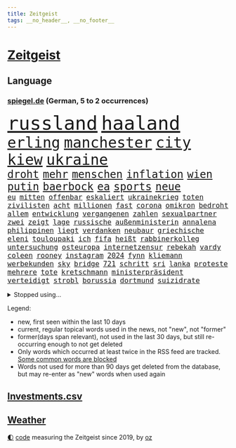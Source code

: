 ```yaml
---
title: Zeitgeist
tags: __no_header__, __no_footer__
---
```


# [Zeitgeist](https://oliz.io/zeitgeist/)

## Language

<h3><a href="https://www.spiegel.de" target="_blank">spiegel.de</a> (German, 5 to 2 occurrences)</h3>
<p style="font-family:monospace">
<span style="font-size:32pt"><a href="news_links.html#russland" class="current">russland</a></span>
<span style="font-size:32pt"><a href="news_links.html#haaland" class="current">haaland</a></span>
<br>
<span style="font-size:25pt"><a href="news_links.html#erling" class="current">erling</a></span>
<span style="font-size:25pt"><a href="news_links.html#manchester" class="current">manchester</a></span>
<span style="font-size:25pt"><a href="news_links.html#city" class="current">city</a></span>
<span style="font-size:25pt"><a href="news_links.html#kiew" class="current">kiew</a></span>
<span style="font-size:25pt"><a href="news_links.html#ukraine" class="current">ukraine</a></span>
<br>
<span style="font-size:18pt"><a href="news_links.html#droht" class="current">droht</a></span>
<span style="font-size:18pt"><a href="news_links.html#mehr" class="current">mehr</a></span>
<span style="font-size:18pt"><a href="news_links.html#menschen" class="current">menschen</a></span>
<span style="font-size:18pt"><a href="news_links.html#inflation" class="current">inflation</a></span>
<span style="font-size:18pt"><a href="news_links.html#wien" class="current">wien</a></span>
<span style="font-size:18pt"><a href="news_links.html#putin" class="current">putin</a></span>
<span style="font-size:18pt"><a href="news_links.html#baerbock" class="current">baerbock</a></span>
<span style="font-size:18pt"><a href="news_links.html#ea" class="new">ea</a></span>
<span style="font-size:18pt"><a href="news_links.html#sports" class="current">sports</a></span>
<span style="font-size:18pt"><a href="news_links.html#neue" class="current">neue</a></span>
<br>
<span style="font-size:12pt"><a href="news_links.html#eu" class="current">eu</a></span>
<span style="font-size:12pt"><a href="news_links.html#mitten" class="current">mitten</a></span>
<span style="font-size:12pt"><a href="news_links.html#offenbar" class="current">offenbar</a></span>
<span style="font-size:12pt"><a href="news_links.html#eskaliert" class="current">eskaliert</a></span>
<span style="font-size:12pt"><a href="news_links.html#ukrainekrieg" class="current">ukrainekrieg</a></span>
<span style="font-size:12pt"><a href="news_links.html#toten" class="current">toten</a></span>
<span style="font-size:12pt"><a href="news_links.html#zivilisten" class="current">zivilisten</a></span>
<span style="font-size:12pt"><a href="news_links.html#acht" class="current">acht</a></span>
<span style="font-size:12pt"><a href="news_links.html#millionen" class="current">millionen</a></span>
<span style="font-size:12pt"><a href="news_links.html#fast" class="current">fast</a></span>
<span style="font-size:12pt"><a href="news_links.html#corona" class="current">corona</a></span>
<span style="font-size:12pt"><a href="news_links.html#omikron" class="current">omikron</a></span>
<span style="font-size:12pt"><a href="news_links.html#bedroht" class="current">bedroht</a></span>
<span style="font-size:12pt"><a href="news_links.html#allem" class="current">allem</a></span>
<span style="font-size:12pt"><a href="news_links.html#entwicklung" class="current">entwicklung</a></span>
<span style="font-size:12pt"><a href="news_links.html#vergangenen" class="current">vergangenen</a></span>
<span style="font-size:12pt"><a href="news_links.html#zahlen" class="current">zahlen</a></span>
<span style="font-size:12pt"><a href="news_links.html#sexualpartner" class="new">sexualpartner</a></span>
<span style="font-size:12pt"><a href="news_links.html#zwei" class="current">zwei</a></span>
<span style="font-size:12pt"><a href="news_links.html#zeigt" class="current">zeigt</a></span>
<span style="font-size:12pt"><a href="news_links.html#lage" class="current">lage</a></span>
<span style="font-size:12pt"><a href="news_links.html#russische" class="current">russische</a></span>
<span style="font-size:12pt"><a href="news_links.html#außenministerin" class="current">außenministerin</a></span>
<span style="font-size:12pt"><a href="news_links.html#annalena" class="current">annalena</a></span>
<span style="font-size:12pt"><a href="news_links.html#philippinen" class="current">philippinen</a></span>
<span style="font-size:12pt"><a href="news_links.html#liegt" class="current">liegt</a></span>
<span style="font-size:12pt"><a href="news_links.html#verdanken" class="current">verdanken</a></span>
<span style="font-size:12pt"><a href="news_links.html#neubaur" class="new">neubaur</a></span>
<span style="font-size:12pt"><a href="news_links.html#griechische" class="new">griechische</a></span>
<span style="font-size:12pt"><a href="news_links.html#eleni" class="new">eleni</a></span>
<span style="font-size:12pt"><a href="news_links.html#touloupaki" class="new">touloupaki</a></span>
<span style="font-size:12pt"><a href="news_links.html#ich" class="current">ich</a></span>
<span style="font-size:12pt"><a href="news_links.html#fifa" class="current">fifa</a></span>
<span style="font-size:12pt"><a href="news_links.html#heißt" class="current">heißt</a></span>
<span style="font-size:12pt"><a href="news_links.html#rabbinerkolleg" class="new">rabbinerkolleg</a></span>
<span style="font-size:12pt"><a href="news_links.html#untersuchung" class="current">untersuchung</a></span>
<span style="font-size:12pt"><a href="news_links.html#osteuropa" class="current">osteuropa</a></span>
<span style="font-size:12pt"><a href="news_links.html#internetzensur" class="current">internetzensur</a></span>
<span style="font-size:12pt"><a href="news_links.html#rebekah" class="new">rebekah</a></span>
<span style="font-size:12pt"><a href="news_links.html#vardy" class="new">vardy</a></span>
<span style="font-size:12pt"><a href="news_links.html#coleen" class="new">coleen</a></span>
<span style="font-size:12pt"><a href="news_links.html#rooney" class="new">rooney</a></span>
<span style="font-size:12pt"><a href="news_links.html#instagram" class="current">instagram</a></span>
<span style="font-size:12pt"><a href="news_links.html#2024" class="current">2024</a></span>
<span style="font-size:12pt"><a href="news_links.html#fynn" class="new">fynn</a></span>
<span style="font-size:12pt"><a href="news_links.html#kliemann" class="new">kliemann</a></span>
<span style="font-size:12pt"><a href="news_links.html#werbekunden" class="new">werbekunden</a></span>
<span style="font-size:12pt"><a href="news_links.html#sky" class="current">sky</a></span>
<span style="font-size:12pt"><a href="news_links.html#bridge" class="current">bridge</a></span>
<span style="font-size:12pt"><a href="news_links.html#721" class="new">721</a></span>
<span style="font-size:12pt"><a href="news_links.html#schritt" class="current">schritt</a></span>
<span style="font-size:12pt"><a href="news_links.html#sri" class="current">sri</a></span>
<span style="font-size:12pt"><a href="news_links.html#lanka" class="current">lanka</a></span>
<span style="font-size:12pt"><a href="news_links.html#proteste" class="current">proteste</a></span>
<span style="font-size:12pt"><a href="news_links.html#mehrere" class="current">mehrere</a></span>
<span style="font-size:12pt"><a href="news_links.html#tote" class="current">tote</a></span>
<span style="font-size:12pt"><a href="news_links.html#kretschmann" class="current">kretschmann</a></span>
<span style="font-size:12pt"><a href="news_links.html#ministerpräsident" class="current">ministerpräsident</a></span>
<span style="font-size:12pt"><a href="news_links.html#verteidigt" class="current">verteidigt</a></span>
<span style="font-size:12pt"><a href="news_links.html#strobl" class="current">strobl</a></span>
<span style="font-size:12pt"><a href="news_links.html#borussia" class="current">borussia</a></span>
<span style="font-size:12pt"><a href="news_links.html#dortmund" class="current">dortmund</a></span>
<span style="font-size:12pt"><a href="news_links.html#suizidrate" class="new">suizidrate</a></span>
</p>
<details>
<summary>Stopped using...</summary>
<p class="former" style="font-size:12pt">
kommunen(566) krankenhäuser(565) körper(565) vergeben(565) atmosphäre(564) coronawelle(564) co₂(564) tötete(564) unabhängige(564) versäumnisse(564) erholung(563) jahrzehnte(563) jens(563) kritisierte(563) provinz(563) street(563) taten(563) bewaffnete(562) erlitten(562) infiziert(562) klaren(562) umfeld(562) verdächtigen(562) verdächtiger(562) vorher(562) anwalt(561) befindet(561) entwurf(561) fallzahlen(561) gelassen(561) iran(561) julia(561) kriminellen(561) neueste(561) rassistischer(561) software(561) standort(561) verdachts(561) verhängen(561) zahlreichen(561) bereich(560) dadurch(560) eugh(560) gedenken(560) leeren(560) material(560) tieren(560) verstehen(560) wütet(560) äußert(560) abstimmen(559) coronafälle(559) erheblich(559) gefährden(559) infektion(559) kündigen(559) lakers(559) medizin(559) smith(559) sprengstoff(559) vermehrt(559) version(559) and(558) angesteckt(558) arbeitete(558) aufnehmen(558) digitaler(558) gelungen(558) kaputt(558) setzte(558) verwirrung(558) 37(557) amnesty(557) begrenzen(557) bekämpfung(557) beleidigungen(557) botschaften(557) festnahme(557) fotograf(557) frühjahr(557) ministerpräsidenten(557) norbert(557) philip(557) schnelltests(557) spektakulär(557) umso(557) 2011(556) bewertet(556) bezahlt(556) breit(556) bundespolizei(556) coronahilfen(556) dauern(556) erlassen(556) meint(556) schlimmsten(556) schwedische(556) sogenannte(556) verbindungen(556) werben(556) hinweisen(555) kardinal(555) partys(555) schöner(555) abwehr(554) blockiert(554) gemessen(554) globalen(554) jahrzehntelang(554) razzien(554) volkswagen(554) ärzten(554) äthiopien(554) bekanntesten(553) härter(553) menschenrechte(553) netanyahu(553) schweigen(553) vorliegt(553) bedenken(552) fahrrad(552) institut(552) kryptowährung(552) übergeben(552) angerichtet(551) anlass(551) mieter(551) ökonom(551) hund(550) kindesmissbrauch(550) kranke(550) regensburg(550) 3(549) konzentrieren(549) on(549) siegte(549) trainiert(549) 600(548) eigentümer(548) emissionen(548) kölner(548) massiven(548) menschenleben(548) protestieren(548) sperrt(548) stadion(548) torhüter(548) festgestellt(547) missbraucht(547) trieb(547) 32(546) coronaerkrankung(546) deutsches(546) beiträge(545) eigener(545) gaben(545) juristisch(545) störung(545) tiefen(545) vorgaben(545) gestürzt(544) unbedingt(544) begründet(543) jemen(543) offizielle(543) achten(542) distanz(542) verwickelt(542) vorne(542) beteiligen(541) marco(541) spektakuläre(541) 23(540) geimpft(540) mama(540) norwegen(540) rose(540) status(540) stieß(540) tennisprofi(540) 900(539) brach(538) hinten(538) hoffnungen(538) nationalen(538) auftreten(537) einschätzung(537) reichsten(536) sydney(536) syrer(536) überleben(536) mancher(535) nation(535) eingeleitet(534) erwachsene(534) hohem(534) erwachsenen(533) nachbar(533) wandel(533) whatsapp(533) leider(532) vermissen(532) händler(531) stört(531) begangen(530) gesichert(530) hausarrest(530) iranischen(529) einkommen(527) schock(527) ministerien(526) coronaauflagen(524) handy(524) unterdessen(524) bundesnetzagentur(523) olympia(523) flüchtete(522) riesiges(521) lockerungen(520) besteht(518) kanadas(518) massaker(517) smartphones(517) zdf(517) kleinkind(516) staatlichen(516) sperren(515) geflohen(513) gewannen(513) überfordert(513) ausgaben(512) coronaimpfungen(511) weltmeisterschaft(507) konzert(506) tigray(506) strukturen(502) gesetzlichen(500) rätseln(500) erleichtern(499) hagen(499) antony(498) berühmtesten(489) geheime(489) erzieher(488) abhilfe(486) coronawochenüberblick(483) woelki(479) wetterdienst(472) technische(459) glasgow(458) iv(456) bestens(454) höheres(452) medizinischen(451) ungemütlich(439) extremwetter(437) klappen(437) behindern(436) lehrerin(430) anfeindungen(429) bahnverkehr(425) faust(424) indiens(420) zusammenbruch(419) protestaktion(412) freigabe(405) orte(402) rum(401) russe(397) strecken(396) erschoss(391) szenarien(390) 15jähriger(385) rumänien(377) bemühen(375) tabu(369) financial(365) mindeststeuer(365) umständen(362) zufriedener(360) erschüttern(359) niemandem(357) forschende(356) fußballnationalmannschaft(351) holz(349) auszeichnung(347) genesen(347) neudelhi(341) vorreiter(341) hofmann(335) absolute(331) heizkosten(327) kugel(325) ständigen(324) autofahrern(323) eingeladen(322) vorgang(322) deutschkolumne(321) ticket(321) ungeimpft(321) individuelle(318) millionenstadt(315) bezichtigt(311) osaka(311) naftali(310) schwäche(308) ernstfall(307) stein(307) unwettern(305) geheimer(302) urteilte(302) indigene(300) vodafone(300) morgens(298) zusammengestoßen(298) verwandten(293) schließung(290) strikt(290) 72(289) erhebung(285) vollkommen(285) siebte(283) intendant(280) rt(280) aufbau(279) floh(275) georgien(275) geräumt(274) rekordwert(274) lebten(272) gesund(266) erzieherinnen(264) kollision(264) lebron(264) beeinträchtigt(262) archäologen(260) badenbaden(259) bewahrt(255) unterdrückung(255) erkenntnissen(254) änderung(253) staatsmedien(252) netzwerke(250) sirenen(250) verkehrt(248) zivile(248) films(246) analysten(245) gültig(242) exil(241) übertragen(241) iphones(238) inneren(237) samsung(236) regierte(235) vorhang(234) nadine(233) tierwelt(230) ussoldaten(230) mitmachen(228) produktionsausfälle(228) begegnung(227) regale(224) wahlkampfauftakt(224) hero(222) hingerichtet(222) lutz(221) somalia(220) wittert(219) geburtstagsfeier(216) 2g(215) zugverkehr(213) integration(212) arktis(209) hell(208) epic(206) denkbar(205) spitzenspiel(204) erfolgen(202) älteste(202) beeinflusst(201) daniil(201) friedens(200) 20jährigen(199) natostaaten(199) berlinbrandenburg(197) indopazifik(197) bettina(194) hitzewellen(194) strategischen(194) bedeckt(193) begriffe(192) hey(192) rauswurf(192) einschätzungen(191) lauter(191) mannschaften(189) unterstützten(186) zentralen(186) empfehlen(183) grauen(183) plastikmüll(183) uskongress(183) vorurteile(183) neonazi(182) ambitioniert(181) kalkül(181) stern(181) betrunken(180) hollywoods(180) scherz(180) gasversorgung(179) massen(178) mitarbeiterinnen(178) bereichen(177) hinrichtung(177) gezielten(176) registrierten(176) verprügelt(174) verunglückte(172) ampelpartner(170) beruft(169) meeresspiegels(169) reichelt(169) kommissionspräsidentin(168) beliebt(167) feind(166) klimaneutralität(166) zimmermann(166) fahndet(165) konzentration(165) generationen(164) zentral(164) spaghetti(163) verhandler(163) wissenschaftlichen(160) zweifache(160) hinsicht(159) stürzten(158) gasknappheit(156) optionen(156) qualität(156) gestiegene(155) paparazzi(155) staatsstreich(155) befreite(154) entschärft(154) jugendorganisation(154) bosnienherzegowina(153) fassen(151) anleitung(150) aggression(149) bundesfinanzminister(148) verglich(148) flüchtling(147) hinein(147) technischer(147) zehnjährigen(146) exchef(145) gründet(145) kursiert(145) schmutzige(144) windenergie(143) wolfsburger(143) begehen(142) zustande(142) akw(141) griffen(141) koma(141) getestete(140) überlastet(140) beratung(139) generalsekretärin(139) verwandte(139) unverantwortlich(138) krankenversicherungen(137) menschenrechtslage(137) missverstanden(137) tauschen(137) vergangenes(136) ibizaaffäre(135) turniers(135) behält(134) loch(134) pessimistisch(134) usrepräsentantenhaus(134) endlose(133) ghislaine(133) maxwell(133) wecken(133) käme(132) atomverhandlungen(131) gestaltet(131) interpol(131) verabschieden(131) abläufe(130) arbeite(130) aussetzen(130) pink(130) stimmte(130) personalnot(129) totschlags(128) 33jährigen(127) fdpminister(127) letztlich(127) bestrafen(125) instituts(125) mittendrin(125) tabellenkeller(125) windräder(125) buschmann(124) milden(124) passagieren(124) ritter(124) verschleppung(124) papa(123) geflohene(122) verurteilen(122) mühen(121) antrittsbesuch(120) downing(120) landesweiten(119) leiser(119) offenbarte(119) vincent(119) zwayer(119) schneefall(117) beschwört(116) fälschen(116) krisengebiete(116) mount(116) rechner(116) coronaverstöße(115) gespenst(115) mammutaufgabe(115) kollege(114) oscars(114) spielplan(113) auswanderer(112) einfuhr(112) paartherapeutin(112) kraftwerk(111) moderierte(111) zusammengezogen(111) beherrscht(110) coronaschutzmaßnahmen(110) hilfslieferungen(110) influencerin(110) polarisiert(109) 270(108) agrarminister(108) aktionismus(108) bescheren(108) kurswechsel(108) vermächtnis(108) ausreise(107) beschaffung(107) fangen(107) defibrillator(106) dreyer(106) knüpft(106) konsulat(106) malu(106) rheinlandpfälzische(106) ardserie(105) gérard(105) zusammengefasst(105) abstandsregeln(104) allzu(104) flaggen(103) juristischen(103) prozesses(103) reiches(102) academy(101) finanzschwache(101) impfpflichtdebatte(101) lehrermangel(101) zerfallen(101) alpenland(100) vizeregierungschef(100) 1996(99) liebte(99) waffenstillstand(99) lebenshaltungskosten(98) vorsätze(98) fähre(97) übertroffen(97) muslimische(96) medienanstalt(95) sowjetische(95) bonn(94) bunt(94) fröhlich(94) brandanschlag(93) gewaltsame(93) jubiläum(93) elektroautobauer(92) entlastungen(91) erwerben(91) hauptbahnhof(91) 2002(90) nahostkonflikt(90) auslieferungsrekord(89) baute(89) bronx(89) klassenzimmern(89) stünden(89) teppich(89) angestiegen(88) entspannen(88) huthirebellen(88) 82jährige(87) klimaschädliche(87) methan(87) wehrdienst(87) knappes(86) lügner(86) militärisch(86) repariert(86) schlimmere(86) vitali(86) abschlagszahlungen(85) angeheizt(85) brandgefahr(85) dilettanten(85) filmemacher(85) färbt(85) guantanamo(85) justizministerium(85) strafzahlung(85) wahlrechtsreform(85) beleg(84) brisante(84) prognostiziert(84) provozierte(84) soloselbstständige(84) tempolimits(84) verweist(84) verzweifeln(84) wundert(84) baltimore(83) diebesgut(83) kontrollverlust(83) strände(83) äthiopischen(83) felsen(82) getroffenen(82) isolieren(82) notfallversorgung(82) schüttelte(82) traumberuf(82) absatz(81) barty(81) datenschutz(81) fiasko(81) inselgruppe(81) nachwirkungen(81) plündern(81) rollo(81) 2014(80) genozid(80) mitverantwortung(80) pokert(80) unterschlagen(80) verdienst(80) anrede(79) geschworenen(79) gespürt(79) gießen(79) litauens(79) ustalent(79) besprachen(78) entschlossenheit(78) fifaboss(78) helikopter(78) hollywoodstars(78) infantino(78) krankheiten(78) christin(77) energiekonzerns(77) säbelrasseln(77) thyssenkrupp(77) yann(77) bewahren(76) diabetes(76) einheit(76) entgegenzusetzen(76) prenzlauer(76) stock(76) verfügbaren(76) 55jährigen(75) altkanzlerin(75) experiment(75) nürnberger(75) überfordern(75) fürchtete(74) gianni(74) rückruf(74) hashtags(73) autokorso(72) umtriebiger(72) burkina(71) faso(71) kleinbus(71) luftfahrt(71) picture(71) symbolischen(71) vergewaltigte(71) wangerooge(71) 37jährigen(70) heimischen(70) komplott(70) minusgrade(70) symptomen(70) weltlage(70) mitgehen(69) solo(69) stromausfälle(69) unterstellt(69) aufsteigen(68) designer(68) kfwförderung(68) weltranglistenzweite(68) ashleigh(67) erzürnt(67) swiatek(67) funk(66) gleichnamigen(66) kreisen(66) rockmusiker(66) kathryn(65) krisengebiet(65) tropfen(65) verbleib(65) vermittlung(65) anfangszeit(64) homosexualität(64) auszuweiten(63) ios(63) knappe(63) machtstrukturen(63) mitgliedern(63) rennstrecke(63) versagen(63) verspätungen(63) vorstellbar(63) 250000(62) bündnispartner(62) diebstahls(62) pokerturnier(62) raubes(62) videoanalyse(62) vollständigen(62) abgeschlossenen(61) glatt(61) russlandkurs(61) ausweitet(60) betrugs(60) dr(60) gefeierte(60) jackson(60) putschversuch(60) schockierend(60) sturmfluten(60) verschleppt(60) verwandt(60) erhoffen(59) grausame(59) progressiven(59) umzusetzen(59) verhilft(59) wegfällt(59) wirtschaften(59) heer(58) lehnte(58) sarkastisch(58) zeilen(58) zärtlich(58) ausbleiben(57) coronalockerungen(57) dissidenten(57) jennifer(57) jugendstudie(57) just(57) kindergärten(57) projekts(57) saied(57) schneeregen(57) umgehung(57) wettbewerbe(57) übersteht(57) ahnung(56) bidenregierung(56) bizarrer(56) dubiosen(56) heidenheim(56) sicherlich(56) 37jähriger(55) albrecht(55) klum(55) soziologin(55) bauch(54) einnahme(54) tschernobyl(54) uralten(54) interessiert(53) kommerzielle(53) löwe(53) kappen(52) krause(52) leyens(52) unterschlägt(52) verblüfft(52) benötigten(51) butter(51) drohender(51) seenotretter(51) stimmabgabe(51) geforscht(50) kluge(50) pannen(50) unberührte(50) a7(49) beschäftigung(49) coronademonstranten(49) ermuntert(49) hagelschauers(49) ipads(49) meiden(49) samuel(49) swingerklub(49) angel(48) ausgenutzt(48) bekanntwerden(48) gelegen(48) gestärkt(48) riechen(48) stürmischen(48) rückblickend(47) wett(47) einigermaßen(46) schreckliche(46) taktischen(46) zittern(46) angepöbelt(45) gelöst(45) kunde(45) untereinander(45) verschwörung(45) altenpfleger(44) germany(44) knast(44) omikronsubtyp(44) tückisch(44) unerträglichen(44) unterrichtsausfall(44) unwetterwarnung(44) 93jährige(43) ankommt(43) glaubte(43) mangelhaft(43) verdirbt(43) zugausfällen(43) überarbeitet(43) beschuldigten(42) bewegungen(42) infektiologin(42) nukleare(42) schneidet(42) sicherheitsrat(42) studio(42) todesopfers(42) westafrikanischen(42) wohnhäuser(42) auslöst(41) juliane(41) mateusz(41) morawiecki(41) schadensersatzklagen(41) sponsoren(41) statistisches(41) östlichen(41) eubeitritt(40) migrationshintergrund(40) stationierung(40) usverteidigungsministerium(40) vergessenen(40) ausweiten(39) betrieben(39) bröckelt(39) diskrepanz(39) gewinnerin(39) sicherheitsinteressen(39) sperrte(39) 48jährigen(38) afghanen(38) energiepreisen(38) mobil(38) riskant(38) saarländische(38) spannendes(38) bombardierte(37) exfreundin(37) parlamentariergruppe(37) stopfen(37) ukrainischem(37) freigeben(36) geschosse(36) ipccklimabericht(36) ukraine/russland(36) unomenschenrechtsrat(36) verstummen(36) vorziehen(36) wappnen(36) weltklimarat(36) zwingt(36) ausgang(35) bewegenden(35) creative(35) director(35) duo(35) erarbeitet(35) felbermayr(35) fußballverbände(35) putinfreund(35) sperrgebiet(35) streitkräften(35) weltklimabericht(35) ölreserven(35) altersvorsorge(34) aufgehalten(34) auflösen(34) biathlet(34) coronakennzahlen(34) einreiseverbote(34) empören(34) iwan(34) natotreffen(34) wirtschaftshilfen(34) zugunglück(34) überfielen(34) couch(33) erfolgsmodell(33) importstopp(33) militärexperten(33) zerstörungen(33) andrangs(32) ehemaligem(32) energieembargo(32) natoostflanke(32) osterferien(32) rabatt(32) ungewiss(32) bundeswirtschaftsministerium(31) gewerkschafter(31) katastrophalen(31) sachs(31) walk(31) drücken(30) gasspeicher(30) harrten(30) schnellere(30) flüchtlingsheim(29) geächtet(29) hansa(29) kombattanten(29) rubels(29) unterkunft(29) verbandes(29) ausgenommen(28) dokumentieren(28) fußballbund(28) gegners(28) netrebko(28) verfügt(28) y(28) eye(27) mach(27) queer(27) raketenangriff(27) revolutionsgarden(27) schwerwiegende(27) spendenaktion(27) vermögenswerte(27) militärgeheimdienst(26) übersetzt(26) absichtlich(25) befristetes(25) oil(25) schnelleren(25) volkes(24) 25jähriger(23) nachhaltigkeit(23) olga(23) rohöl(23) wikinger(23) 60jährige(22) irina(22) karim(22) sandsäcke(22) vorort(22) 60jähriger(21) angetreten(21) freundinnen(21) indian(21) kalifornischen(21) kalt(21) militärbündnisses(21) natomitglied(21) pogačar(21) tadej(21) wells(21) zweifelhaft(21) autonomie(20) co2emissionen(20) erwischen(20) leugnet(20) spielmacher(20) wahlrecht(20) georgienkrieg(19) messungen(19) rumäniens(19) verweis(19) zwangsarbeit(19) bürgersteig(18) indem(18) menschenrechtsorganisationen(18) verfolgung(18) angestellte(17) fahrlehrer(17) friedensvertrag(17) stalin(17) amerikanischer(16) arkansas(16) gerüstet(16) staatstragend(16) arena(15) häftling(15) insolvenzverschleppung(15) lungenembolie(15) verteidigungsminister(15) andauernden(14) hartnäckig(14) haverbeck(14) kommunizieren(14) kontext(14) south(14) studienergebnisse(14) zdfsportstudio(14) enthielten(13) gelenkt(13) normalverdiener(13) ordentlich(13) registrierte(13) stilllegen(13) öffentlicher(13) dfl(12) mikroplastik(12) grauens(11) kriegsführung(11) neutralität(11) ohrfeigeneklat(11) unterrichtet(11) willkommensklassen(11)
</p>
</details>
<p>Legend:
<ul>
<li><span class="new">new</span>, first seen within the last 10 days</li>
<li><span class="current">current</span>, regular topical words used in the news, not "new", not "former"</li>
<li><span class="former">former(days span relevant)</span>, not used in the last 30 days, but still re-occurring enough to not get deleted</li>
<li>Only words which occurred at least twice in the RSS feed are tracked. <a href="language/filters.py">Some common words are blocked</a></li>
<li>Words not used for more than 90 days get deleted from the database, but may re-enter as "new" words when used again</li>
</ul>
</p>

## [Investments](investments.html)[.csv](investments.csv)

## [Weather](weather.html)

<footer>
<a href="javascript:toggleTheme()" class="nav">🌓</a>
<a href="https://github.com/ooz/zeitgeist">code</a> measuring the Zeitgeist since 2019, by <a href="https://oliz.io">oz</a>
</footer>

